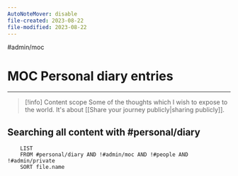 ```yaml
---
AutoNoteMover: disable
file-created: 2023-08-22
file-modified: 2023-08-22
---
```


#admin/moc 

# MOC Personal diary entries

---

> [!info] Content scope
> Some of the thoughts which I wish to expose to the world. It's about [[Share your journey publicly|sharing publicly]].


## Searching all content with #personal/diary
```dataview
	LIST
	FROM #personal/diary AND !#admin/moc AND !#people AND !#admin/private
	SORT file.name
```